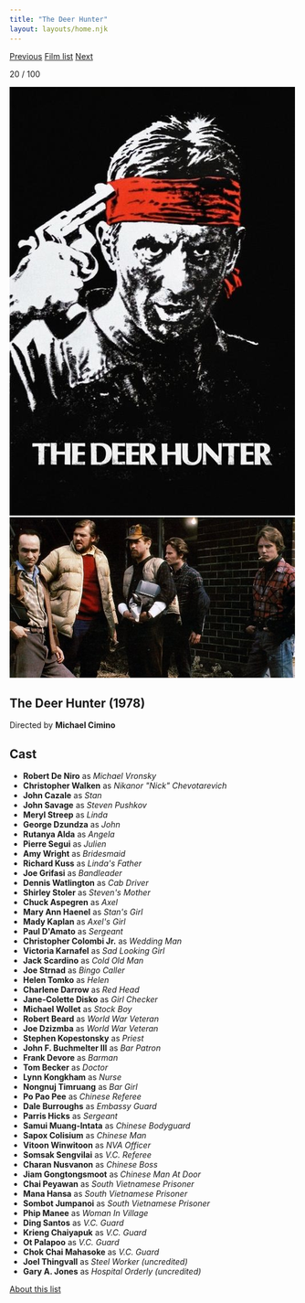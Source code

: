 ```yaml
---
title: "The Deer Hunter"
layout: layouts/home.njk
---
```


<nav class="films">
  <a class="prev" href="../the-man-who-fell-to-earth">Previous</a>
  <a href="../">Film list</a>
  <a class="next" href="../apocalypse-now">Next</a>
</nav>

<p>20 / 100</p>

<article class="film">
  <div class="backdrop-and-poster">
    <img class="poster" src="../films/posters/the-deer-hunter.jpg" alt="">
    <img class="backdrop" src="../films/backdrops/the-deer-hunter.jpg" alt="">
  </div>

  <h1>The Deer Hunter (1978)</h1>

  <p class="director">
    Directed by <strong>Michael Cimino</strong>
  </p>


  <h2>
    Cast
  </h2>
  <ul>
    <li><strong>Robert De Niro</strong> as <em>Michael Vronsky</em></li>
<li><strong>Christopher Walken</strong> as <em>Nikanor "Nick" Chevotarevich</em></li>
<li><strong>John Cazale</strong> as <em>Stan</em></li>
<li><strong>John Savage</strong> as <em>Steven Pushkov</em></li>
<li><strong>Meryl Streep</strong> as <em>Linda</em></li>
<li><strong>George Dzundza</strong> as <em>John</em></li>
<li><strong>Rutanya Alda</strong> as <em>Angela</em></li>
<li><strong>Pierre Segui</strong> as <em>Julien</em></li>
<li><strong>Amy Wright</strong> as <em>Bridesmaid</em></li>
<li><strong>Richard Kuss</strong> as <em>Linda's Father</em></li>
<li><strong>Joe Grifasi</strong> as <em>Bandleader</em></li>
<li><strong>Dennis Watlington</strong> as <em>Cab Driver</em></li>
<li><strong>Shirley Stoler</strong> as <em>Steven's Mother</em></li>
<li><strong>Chuck Aspegren</strong> as <em>Axel</em></li>
<li><strong>Mary Ann Haenel</strong> as <em>Stan's Girl</em></li>
<li><strong>Mady Kaplan</strong> as <em>Axel's Girl</em></li>
<li><strong>Paul D'Amato</strong> as <em>Sergeant</em></li>
<li><strong>Christopher Colombi Jr.</strong> as <em>Wedding Man</em></li>
<li><strong>Victoria Karnafel</strong> as <em>Sad Looking Girl</em></li>
<li><strong>Jack Scardino</strong> as <em>Cold Old Man</em></li>
<li><strong>Joe Strnad</strong> as <em>Bingo Caller</em></li>
<li><strong>Helen Tomko</strong> as <em>Helen</em></li>
<li><strong>Charlene Darrow</strong> as <em>Red Head</em></li>
<li><strong>Jane-Colette Disko</strong> as <em>Girl Checker</em></li>
<li><strong>Michael Wollet</strong> as <em>Stock Boy</em></li>
<li><strong>Robert Beard</strong> as <em>World War Veteran</em></li>
<li><strong>Joe Dzizmba</strong> as <em>World War Veteran</em></li>
<li><strong>Stephen Kopestonsky</strong> as <em>Priest</em></li>
<li><strong>John F. Buchmelter III</strong> as <em>Bar Patron</em></li>
<li><strong>Frank Devore</strong> as <em>Barman</em></li>
<li><strong>Tom Becker</strong> as <em>Doctor</em></li>
<li><strong>Lynn Kongkham</strong> as <em>Nurse</em></li>
<li><strong>Nongnuj Timruang</strong> as <em>Bar Girl</em></li>
<li><strong>Po Pao Pee</strong> as <em>Chinese Referee</em></li>
<li><strong>Dale Burroughs</strong> as <em>Embassy Guard</em></li>
<li><strong>Parris Hicks</strong> as <em>Sergeant</em></li>
<li><strong>Samui Muang-Intata</strong> as <em>Chinese Bodyguard</em></li>
<li><strong>Sapox Colisium</strong> as <em>Chinese Man</em></li>
<li><strong>Vitoon Winwitoon</strong> as <em>NVA Officer</em></li>
<li><strong>Somsak Sengvilai</strong> as <em>V.C. Referee</em></li>
<li><strong>Charan Nusvanon</strong> as <em>Chinese Boss</em></li>
<li><strong>Jiam Gongtongsmoot</strong> as <em>Chinese Man At Door</em></li>
<li><strong>Chai Peyawan</strong> as <em>South Vietnamese Prisoner</em></li>
<li><strong>Mana Hansa</strong> as <em>South Vietnamese Prisoner</em></li>
<li><strong>Sombot Jumpanoi</strong> as <em>South Vietnamese Prisoner</em></li>
<li><strong>Phip Manee</strong> as <em>Woman In Village</em></li>
<li><strong>Ding Santos</strong> as <em>V.C. Guard</em></li>
<li><strong>Krieng Chaiyapuk</strong> as <em>V.C. Guard</em></li>
<li><strong>Ot Palapoo</strong> as <em>V.C. Guard</em></li>
<li><strong>Chok Chai Mahasoke</strong> as <em>V.C. Guard</em></li>
<li><strong>Joel Thingvall</strong> as <em>Steel Worker (uncredited)</em></li>
<li><strong>Gary A. Jones</strong> as <em>Hospital Orderly (uncredited)</em></li>
  </ul>
</article>
<footer>
  <a href="../about">About this list</a>
</footer>
